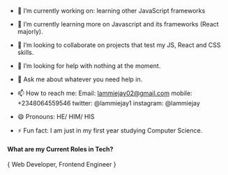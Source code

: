 - 🔭 I’m currently working on: learning other JavaScript frameworks
        
- 🌱 I’m currently learning more on Javascript and its frameworks (React majorly).
- 👯 I’m looking to collaborate on projects that test my JS, React and CSS skills. 
- 🤔 I’m looking for help with nothing at the moment.
- 💬 Ask me about whatever you need help in.
- 📫 How to reach me: 
        Email: lammiejay02@gmail.com
        mobile: +2348064559546
        twitter: @lammiejay1
        instagram: @lammiejay
- 😄 Pronouns: HE/ HIM/ HIS
- ⚡ Fun fact: I am just in my first year studying Computer Science.

#### What are my Current Roles in Tech?
   { Web Developer, Frontend Engineer } 
<a href=""><img ></a>
